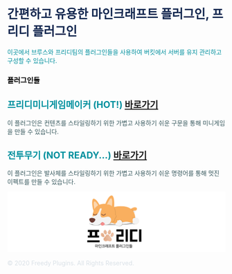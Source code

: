 
# <font color='#142850'>간편하고 유용한 마인크래프트 플러그인, 프리디 플러그인</font>

<font color='#00909e'>이곳에서 브루스와 프리디팀의 플러그인들을 사용하여 버킷에서 서버를 유지 관리하고 구성할 수 있습니다.</font>  
 

### <font color='#000000'>플러그인들</font>


## <font color='#00909e'>프리디미니게임메이커 (HOT!)</font> [바로가기](./FreedyMinigameMaker)
<font color='#38595E'>이 플러그인은 컨텐츠를 스타일링하기 위한 가볍고 사용하기 쉬운 구문을 통해 미니게임을 만들 수 있습니다.</font>  
  
  
## __<font color='#00909e'>전투무기 (NOT READY...)</font>__ [바로가기](./CombatWeapons)
<font color='#38595E'>이 플러그인은 발사체를 스타일링하기 위한 가볍고 사용하기 쉬운 명령어를 통해 멋진 이펙트를 만들 수 있습니다.</font>

 
![image](FreedyPlugins.png)

<ins class="kakao_ad_area" style="display:none;" 
 data-ad-unit    = "DAN-9zbp4BU1x77Bu7kL" 
 data-ad-width   = "728" 
 data-ad-height  = "90"></ins> 
 
<head>
<script type="text/javascript" src="//t1.daumcdn.net/kas/static/ba.min.js" async> </script>
</head>


<font color='#dae1e7'>© 2020 Freedy Plugins. All Rights Reserved.</font>

